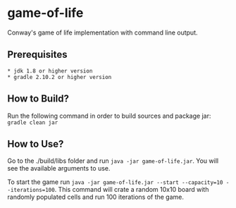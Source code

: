 # game-of-life

Conway's game of life implementation with command line output.

## Prerequisites

    * jdk 1.8 or higher version
    * gradle 2.10.2 or higher version

## How to Build?

Run the following command in order to build sources and package jar: `gradle clean jar`

## How to Use?

Go to the ./build/libs folder and run `java -jar game-of-life.jar`. 
You will see the available arguments to use. 

To start the game run `java -jar game-of-life.jar --start --capacity=10 --iterations=100`. 
This command will crate a random 10x10 board with randomly populated cells and run 100 iterations of the game.
